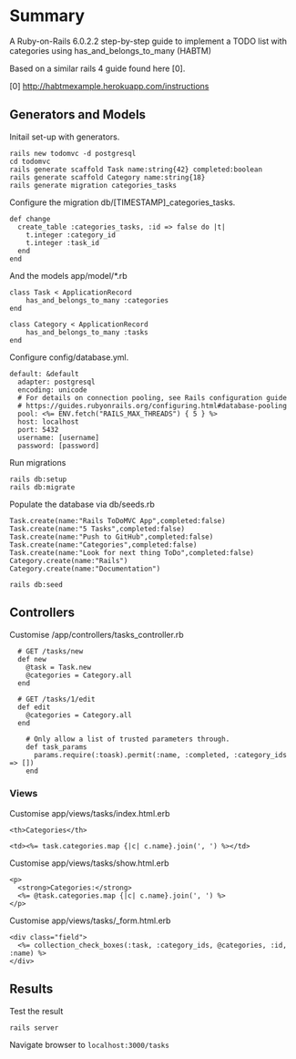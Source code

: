 # Summary

A Ruby-on-Rails 6.0.2.2 step-by-step guide to implement a TODO list with categories using has_and_belongs_to_many (HABTM)

Based on a similar rails 4 guide found here [0].

[0] http://habtmexample.herokuapp.com/instructions

## Generators and Models

Initail set-up with generators.

```
rails new todomvc -d postgresql
cd todomvc
rails generate scaffold Task name:string{42} completed:boolean
rails generate scaffold Category name:string{18}
rails generate migration categories_tasks
```

Configure the migration db/[TIMESTAMP]_categories_tasks.

```
def change
  create_table :categories_tasks, :id => false do |t|
    t.integer :category_id
    t.integer :task_id
  end
end
```

And the models app/model/*.rb

```
class Task < ApplicationRecord
    has_and_belongs_to_many :categories
end
```

```
class Category < ApplicationRecord
    has_and_belongs_to_many :tasks
end
```

Configure config/database.yml. 

```
default: &default
  adapter: postgresql
  encoding: unicode
  # For details on connection pooling, see Rails configuration guide
  # https://guides.rubyonrails.org/configuring.html#database-pooling
  pool: <%= ENV.fetch("RAILS_MAX_THREADS") { 5 } %>
  host: localhost
  port: 5432
  username: [username]
  password: [password]
```

Run migrations

```
rails db:setup
rails db:migrate
```

Populate the database via db/seeds.rb

```
Task.create(name:"Rails ToDoMVC App",completed:false)
Task.create(name:"5 Tasks",completed:false)
Task.create(name:"Push to GitHub",completed:false)
Task.create(name:"Categories",completed:false)
Task.create(name:"Look for next thing ToDo",completed:false)
Category.create(name:"Rails")
Category.create(name:"Documentation")
```

```
rails db:seed
```

## Controllers

Customise /app/controllers/tasks_controller.rb

```
  # GET /tasks/new
  def new
    @task = Task.new
    @categories = Category.all
  end

  # GET /tasks/1/edit
  def edit
    @categories = Category.all
  end
```

```
    # Only allow a list of trusted parameters through.
    def task_params
      params.require(:toask).permit(:name, :completed, :category_ids => [])
    end
```

### Views 

Customise app/views/tasks/index.html.erb

```
<th>Categories</th>
```
```
<td><%= task.categories.map {|c| c.name}.join(', ') %></td>
```

Customise app/views/tasks/show.html.erb

```
<p>
  <strong>Categories:</strong>
  <%= @task.categories.map {|c| c.name}.join(', ') %>
</p>
```

Customise app/views/tasks/_form.html.erb

```
<div class="field">
  <%= collection_check_boxes(:task, :category_ids, @categories, :id, :name) %>
</div>
```

## Results

Test the result

```
rails server
```

Navigate browser to `localhost:3000/tasks`